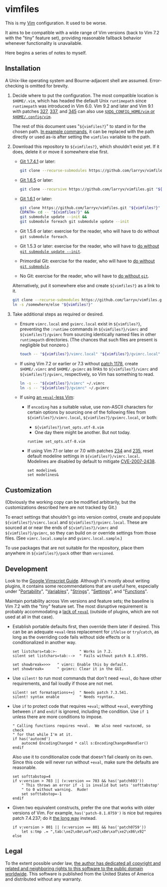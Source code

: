 <!--
    README.markdown
    ---------------

    SPDX-License-Identifier: CC0-1.0

    Written in 2020-2021, 2023, 2025 by Lawrence Velazquez
    <vq@larryv.me>.

    To the extent possible under law, the author has dedicated all
    copyright and related and neighboring rights to this software to the
    public domain worldwide.  This software is distributed without any
    warranty.

    You should have received a copy of the CC0 Public Domain Dedication
    along with this software.  If not, see
    <https://creativecommons.org/publicdomain/zero/1.0/>.
-->


# vimfiles #

This is my [Vim][1] configuration.  It used to be worse.

It aims to be compatible with a wide range of Vim versions (back to Vim
7.2 with the "tiny" feature set), providing reasonable fallback behavior
whenever functionality is unavailable.

Here begins a series of notes to myself.


## Installation ##

A Unix-like operating system and Bourne-adjacent shell are assumed.
Error-checking is omitted for brevity.

1.  Decide where to put the configuration.  The most compatible location
    is `$HOME/.vim`, which has headed the default Unix `runtimepath`
    since `runtimepath` was introduced in Vim 6.0.  Vim 9.2 and later
    and Vim 9.1 with patches [327][2], [337][3], and [345][4] can also
    use [`$XDG_CONFIG_HOME/vim` or `$HOME/.config/vim`][5].

    The rest of this document uses "`${vimfiles?}`" to stand in for the
    chosen path.  [In example commands][6], it can be replaced with the
    path directly or used as-is after setting the `vimfiles` variable to
    the path.

2.  Download this repository to `${vimfiles?}`, which shouldn't exist yet.
    If it does, delete it or move it somewhere else first.

    -   [Git 1.7.4.1][7] or later:

        ```sh
        git clone --recurse-submodules https://github.com/larryv/vimfiles.git "${vimfiles?}"
        ```

    -   [Git 1.6.5][8] or later:

        ```sh
        git clone --recursive https://github.com/larryv/vimfiles.git "${vimfiles?}"
        ```

    -   [Git 1.6.1][9] or later:

        ```sh
        git clone https://github.com/larryv/vimfiles.git "${vimfiles?}" &&
        CDPATH= cd -- "${vimfiles?}" &&
        git submodule update --init &&
        git submodule foreach git submodule update --init
        ```

    -   Git 1.5.6 or later: exercise for the reader, who will have to do
        without `git submodule foreach`.

    -   Git 1.5.3 or later: exercise for the reader, who will have to
        [do without `git submodule update --init`][10].

    -   Primordial Git: exercise for the reader, who will have to [do
        without `git submodule`][11].

    -   No Git: exercise for the reader, who will have to [do without
        `git`][12].

    Alternatively, put it somewhere else and create `${vimfiles?}` as
    a link to it.

    ```sh
    git clone --recurse-submodules https://github.com/larryv/vimfiles.git /somewhere/else &&
    ln -s /somewhere/else "${vimfiles?}"
    ```

3.  Take additional steps as required or desired.

    -   Ensure `vimrc.local` and `gvimrc.local` exist in `${vimfiles?}`,
        preventing the `:runtime` commands in `${vimfiles?}/vimrc` and
        `${vimfiles?}/gvimrc` from sourcing identically named files in
        other `runtimepath` directories.  (The chances that such files
        are present is negligible but nonzero.)

        ```sh
        touch -- "${vimfiles?}/vimrc.local" "${vimfiles?}/gvimrc.local"
        ```

    -   If using Vim 7.2 or earlier or 7.3 without [patch 1178][13],
        create `$HOME/.vimrc` and `$HOME/.gvimrc` as links to
        `${vimfiles?}/vimrc` and `${vimfiles?}/gvimrc`, respectively,
        so Vim has something to read.

        ```sh
        ln -s -- "${vimfiles?}/vimrc" ~/.vimrc
        ln -s -- "${vimfiles?}/gvimrc" ~/.gvimrc
        ```

    -   If using [an `+eval`-less Vim][14]:

        -   If `encoding` has a suitable value, use non-ASCII characters
            for certain options by sourcing one of the following files
            from `${vimfiles?}/vimrc.local`, `${vimfiles?}/gvimrc.local`,
            or both:

            -   `${vimfiles?}/set_opts.utf-8.vim`
            -   One day there might be another.  But not today.

            ```vim
            runtime set_opts.utf-8.vim
            ```

        -   If using Vim 7.1 or later or 7.0 with patches [234][15] and
            [235][16], reset default modeline settings in
            `${vimfiles?}/vimrc.local`.  Modelines are disabled by
            default to mitigate [CVE-2007-2438][17].

            ```vim
            set modeline&
            set modelines&
            ```


## Customization ##

(Obviously the working copy can be modified arbitrarily, but the
customizations described here are not tracked by Git.)

To enact settings that shouldn't go into version control, create and
populate `${vimfiles?}/vimrc.local` and `${vimfiles?}/gvimrc.local`.
These are sourced at or near the ends of `${vimfiles?}/vimrc` and
`${vimfiles?}/gvimrc`, so they can build on or override settings from
those files.  (See `vimrc.local.sample` and `gvimrc.local.sample`.)

To use packages that are not suitable for the repository, place them
anywhere in `${vimfiles?}/pack` other than `versioned`.


## Development ##

Look to the [Google Vimscript Guide][18].  Although it's mostly about
writing plugins, it contains some recommendations that are useful here,
especially under "[Portability][19]", "[Variables][20]", "[Strings][21]",
"[Settings][22]", and "[Functions][23]".

Maintain portability across Vim versions and feature sets; the baseline
is Vim 7.2 with the "tiny" feature set.  The most disruptive requirement
is probably accommodating a [lack of `+eval`][14] (outside of plugins,
which are not used at all in that case).

-   Establish portable defaults first, then override them later if
    desired.  This can be an adequate `+eval`-less replacement for
    `if`/`else` or `try`/`catch`, as long as the overriding code fails
    without side effects or is conditionalized in another way.

    ```vim
    set listchars=tab:>-          " Works in 7.2.
    silent set listchars=tab:-->  " Fails without patch 8.1.0795.
    ```

    ```vim
    set showbreak=>>>   " vimrc: Enable this by default.
    set showbreak=      " gvimrc: Clear it in the GUI.
    ```

-   Use `silent!` to run most commands that don't need `+eval`, do have
    other requirements, and fail loudly if those are not met.

    ```vim
    silent! set formatoptions+=j  " Needs patch 7.3.541.
    silent! syntax enable         " Needs +syntax.
    ```

-   Use `if` to protect code that requires `+eval`; without `+eval`,
    everything between `if` and `endif` is ignored, including the
    condition.  Use `if 1` unless there are more conditions to impose.

    ```vim
    " Calling functions requires +eval.  We also need +autocmd, so check
    " for that while I'm at it.
    if has('autocmd')
        autocmd EncodingChanged * call s:EncodingChangedHandler()
    endif
    ```

    Also use it to conditionalize code that doesn't fail cleanly on its
    own.  Since this code will never run without `+eval`, make sure the
    defaults are reasonable.

    ```vim
    set softtabstop=4
    if v:version > 703 || (v:version == 703 && has('patch693'))
        " This throws an error if -1 is invalid but sets 'softtabstop'
        " to 0 without warning.  Rude!
        set softtabstop=-1
    endif
    ```

-   Given two equivalent constructs, prefer the one that works with
    older versions of Vim.  For example, `has('patch-8.1.0759')` is nice
    but requires patch 7.4.237; do it [the long way][24] instead.

    ```vim
    if v:version > 801 || (v:version == 801 && has('patch0759'))
        let s:tmp .= ",tab:\xe2\x8e\xaf\xe2\x8e\xaf\xe2\x86\x92"
    else
    ```


## Legal ##

To the extent possible under law, [the author has dedicated all
copyright and related and neighboring rights to this software to the
public domain worldwide][25].  This software is published from the
United States of America and distributed without any warranty.


 [1]: https://www.vim.org
 [2]: https://github.com/vim/vim/commit/c9df1fb35a1866901c32df37dd39c8b39dbdb64a
 [3]: https://github.com/vim/vim/commit/d1068a2bb09fd3b9d117d832105bf10dd5e48e2f
 [4]: https://github.com/vim/vim/commit/a34ba821076476a68e0e579723d68e896f771ba6
 [5]: https://vimhelp.org/starting.txt.html#xdg-base-dir
 [6]: https://www.vidarholen.net/contents/blog/?p=958
   "${var?} and &&: Two simple tips for shell commands in tech docs - Vidar's Blog"
 [7]: https://github.com/git/git/commit/ccdd3da6527ca7d8d731e691b9ff0f9b8657298e
   "clone: Add the --recurse-submodules option as alias for --recursive - git/git@ccdd3da - GitHub"
 [8]: https://github.com/git/git/commit/e7fed18a89fae97655687e19f13cd802d8d70845
   "git clone: Add --recursive to automatically checkout (nested) submodules - git/git@e7fed18 - GitHub"
 [9]: https://github.com/git/git/commit/19a31f9c1a6b18abd8a7f20d616516afca36a6a3
   "git-submodule - Add 'foreach' subcommand - git/git@19a31f9 - GitHub"
[10]: https://github.com/git/git/commit/be4d2c83b68a96285cc05036add4d64d324e52d9
   "submodule update: add convenience option --init - git/git@be4d2c8 - GitHub"
[11]: https://github.com/git/git/commit/70c7ac22de681a83621bda03e676348170c8d8a2
   "Add git-submodule command - git/git@70c7ac2 - GitHub"
[12]: https://docs.github.com/en/repositories/working-with-files/using-files/downloading-source-code-archives
   "Downloading source code archives - GitHub Docs"
[13]: https://ftp.nluug.nl/pub/vim/patches/7.3/7.3.1178
[14]: https://vimhelp.org/eval.txt.html#no-eval-feature
[15]: https://ftp.nluug.nl/pub/vim/patches/7.0/7.0.234
[16]: https://ftp.nluug.nl/pub/vim/patches/7.0/7.0.235
[17]: https://nvd.nist.gov/vuln/detail/CVE-2007-2438
   "National Vulnerability Database - CVE-2007-2438"
[18]: https://google.github.io/styleguide/vimscriptfull.xml
[19]: https://google.github.io/styleguide/vimscriptfull.xml#Portability
[20]: https://google.github.io/styleguide/vimscriptfull.xml#Variables
[21]: https://google.github.io/styleguide/vimscriptfull.xml#Strings
[22]: https://google.github.io/styleguide/vimscriptfull.xml#Settings
[23]: https://google.github.io/styleguide/vimscriptfull.xml#Functions
[24]: https://vimhelp.org/eval.txt.html#has-patch
[25]: https://creativecommons.org/publicdomain/zero/1.0/
   "Creative Commons - CC0 1.0 Universal Public Domain Dedication"
